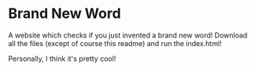# Brand New Word

A website which checks if you just invented a brand new word!
Download all the files (except of course this readme) and run the index.html!

Personally, I think it's pretty cool!
